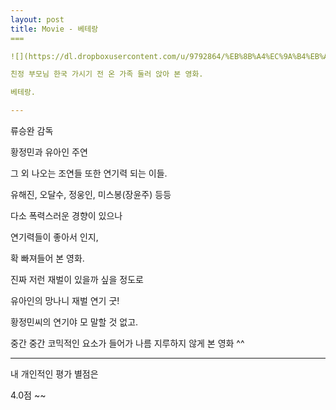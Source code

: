 ```yaml
---
layout: post
title: Movie - 베테랑
===

![](https://dl.dropboxusercontent.com/u/9792864/%EB%8B%A4%EC%9A%B4%EB%A1%9C%EB%93%9C%20%284%29.jpg)

친정 부모님 한국 가시기 전 온 가족 둘러 앉아 본 영화. 

베테랑.

---
```


류승완 감독 

황정민과 유아인 주연

그 외 나오는 조연들 또한 연기력 되는 이들.

유해진, 오달수, 정웅인, 미스봉(장윤주) 등등

다소 폭력스러운 경향이 있으나

연기력들이 좋아서 인지, 

확 빠져들어 본 영화.

진짜 저런 재벌이 있을까 싶을 정도로 

유아인의 망나니 재벌 연기 굿!

황정민씨의 연기야 모 말할 것 없고.

중간 중간 코믹적인 요소가 들어가 나름 지루하지 않게 본 영화 ^^

---

내 개인적인 평가 별점은

4.0점 ~~


